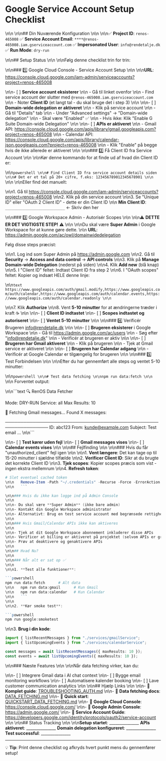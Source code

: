 # Google Service Account Setup Checklist\n\n\n\n## Din Nuværende Konfiguration\n\n\n\n✅ **Project ID**: `renos-465008`
✅ **Service Account Email**: `****@renos-465008.iam.gserviceaccount.com`
✅ **Impersonated User**: `info@rendetalje.dk`
✅ **Run Mode**: `dry-run`
\n\n## Setup Status\n\n\n\nFølg denne checklist trin for trin:
\n\n### 1️⃣ Google Cloud Console - Service Account Setup\n\n\n\n**URL**: <https://console.cloud.google.com/iam-admin/serviceaccounts?project=renos-465008>
\n\n- [ ] **Service account eksisterer**\n\n  - Gå til linket ovenfor\n\n  - Find service account der slutter med `@renos-465008.iam.gserviceaccount.com`\n\n  - Noter **Client ID** (et langt tal - du skal bruge det i step 3)\n\n\n\n- [ ] **Domain-wide delegation er aktiveret**\n\n  - Klik på service account\n\n  - Gå til "Details" tab\n\n  - Under "Advanced settings" → "Domain-wide delegation"\n\n  - Skal være "Enabled" ✅\n\n  - Hvis ikke: Klik "Enable G Suite Domain-wide Delegation"\n\n\n\n- [ ] **APIs er aktiveret**\n\n  - Gmail API: <https://console.cloud.google.com/apis/library/gmail.googleapis.com?project=renos-465008>\n\n  - Calendar API: <https://console.cloud.google.com/apis/library/calendar-json.googleapis.com?project=renos-465008>\n\n  - Klik "Enable" på begge hvis de ikke allerede er aktiveret\n\n\n\n### 2️⃣ Få Client ID fra Service Account\n\n\n\nKør denne kommando for at finde ud af hvad din Client ID er:
\n\n```powershell\n\n# Find Client ID fra service account details siden\n\n# Det er et tal på 20+ cifre, f.eks: 123456789012345678901\n\n```\n\n\n\nEller find det manuelt:
\n\n1. Gå til <https://console.cloud.google.com/iam-admin/serviceaccounts?project=renos-465008>\n\n2. Klik på din service account\n\n3. Se "Unique ID" eller "OAuth 2 Client ID" - dette er din Client ID\n\n
**Min Client ID**: `___________________________` ← Skriv den her
\n\n### 3️⃣ Google Workspace Admin - Autorisér Scopes\n\n\n\n⚠️ **DETTE ER DET VIGTIGSTE STEP!** ⚠️\n\n\n\nDu skal være **Super Admin** i Google Workspace for at kunne gøre dette.\n\n
**URL**: <https://admin.google.com/ac/owl/domainwidedelegation>

Følg disse steps præcist:
\n\n1. Log ind som Super Admin på <https://admin.google.com>\n\n2. Gå til **Security** → **Access and data control** → **API controls**\n\n3. Klik på **Manage Domain-wide Delegation** (nederst på siden)\n\n4. Klik **Add new** (blå knap)\n\n5. I "Client ID" feltet: Indtast Client ID fra step 2\n\n6. I "OAuth scopes" feltet: Kopier og indsæt HELE denne linje:
\n\n```text
https://www.googleapis.com/auth/gmail.modify,https://www.googleapis.com/auth/calendar,https://www.googleapis.com/auth/calendar.events,https://www.googleapis.com/auth/calendar.readonly\n\n```
\n\n7. Klik **Authorize**\n\n8. Vent **5-10 minutter** for at ændringerne træder i kraft ☕\n\n\n\n- [ ] **Client ID indtastet**\n\n- [ ] **Scopes indtastet og autoriseret**\n\n- [ ] **Ventet 5-10 minutter**\n\n\n\n### 4️⃣ Verificér Brugeren <info@rendetalje.dk>\n\n\n\n- [ ] **Brugeren eksisterer** i Google Workspace\n\n  - Gå til <https://admin.google.com/ac/users>\n\n  - Søg efter "<info@rendetalje.dk>"\n\n  - Verificér at brugeren er aktiv\n\n\n\n- [ ] **Brugeren har Gmail aktiveret**\n\n  - Klik på brugeren\n\n  - Tjek at Gmail service er aktiveret\n\n\n\n- [ ] **Brugeren har Calendar adgang**\n\n  - Verificér at Google Calendar er tilgængelig for brugeren\n\n\n\n### 5️⃣ Test Forbindelsen\n\n\n\nEfter du har gennemført alle steps og ventet 5-10 minutter:
\n\n```powershell\n\n# Test data fetching\n\nnpm run data:fetch\n\n```\n\n
Forventet output:
\n\n```text
🔍 RenOS Data Fetcher

Mode: DRY-RUN
Service: all
Max Results: 10

📧 Fetching Gmail messages...
Found X messages:

────────────────────────────────────────────────────────────────
ID: abc123
From: kunde@example.com
Subject: Test email
...\n\n```
\n\n- [ ] **Test kører uden fejl**\n\n- [ ] **Gmail messages vises**\n\n- [ ] **Calendar events vises**\n\n\n\n## Fejlfinding\n\n\n\n### Hvis du får "unauthorized_client" fejl igen\n\n\n\n1. **Vent længere**: Det kan tage op til 15-20 minutter i sjældne tilfælde\n\n2. **Verificer Client ID**: Sikr at du brugte det korrekte Client ID\n\n3. **Tjek scopes**: Kopier scopes præcis som vist - ingen ekstra mellemrum\n\n4. **Refresh token**:

   ```powershell
   # Slet eventuel cached token\n\n   Remove-Item -Path "~/.credentials" -Recurse -Force -ErrorAction SilentlyContinue\n\n   ```
\n\n### Hvis du ikke kan logge ind på Admin Console\n\n\n\n- Du skal være **Super Admin** (ikke bare admin)\n\n- Kontakt din Google Workspace administrator\n\n- Alternativt: Brug en test service account med begrænsede rettigheder først\n\n\n\n### Hvis Gmail/Calendar APIs ikke kan aktiveres\n\n\n\n- Tjek at dit Google Workspace abonnement inkluderer disse APIs\n\n- Verificer at billing er aktiveret på projektet (selvom APIs er gratis)\n\n- Prøv at deaktivere og genaktivere APIs\n\n\n\n## Hvad Nu?\n\n\n\n### Når alt er sat op ✅\n\n\n\n1. **Test alle funktioner**:

   ```powershell
   npm run data:fetch      # Alt data\n\n   npm run data:gmail      # Kun Gmail\n\n   npm run data:calendar   # Kun Calendar\n\n   ```\n\n\n\n2. **Kør smoke test**:

   ```powershell
   npm run google:smoketest
   ```
\n\n3. **Brug i din kode**:

   ```typescript
   import { listRecentMessages } from "./services/gmailService";
   import { listUpcomingEvents } from "./services/calendarService";
   
   const messages = await listRecentMessages({ maxResults: 10 });
   const events = await listUpcomingEvents({ maxResults: 10 });
   ```
\n\n### Næste Features\n\n\n\nNår data fetching virker, kan du:
\n\n- [ ] Integrere Gmail data i AI chat context\n\n- [ ] Bygge email monitoring workflows\n\n- [ ] Automatisere kalender booking\n\n- [ ] Lave customer communication analytics\n\n\n\n## Hjælp Links\n\n\n\n- 📖 **Komplet guide**: [TROUBLESHOOTING_AUTH.md](./TROUBLESHOOTING_AUTH.md)\n\n- 📖 **Data fetching docs**: [DATA_FETCHING.md](./DATA_FETCHING.md)\n\n- 📖 **Quick start**: [QUICKSTART_DATA_FETCHING.md](./QUICKSTART_DATA_FETCHING.md)\n\n- 🔗 **Google Cloud Console**: <https://console.cloud.google.com/>\n\n- 🔗 **Google Admin Console**: <https://admin.google.com/>\n\n- 🔗 **Service Account Guide**: <https://developers.google.com/identity/protocols/oauth2/service-account>\n\n\n\n## Status Tracking\n\n\n\n**Setup startet**: _______________
**APIs aktiveret**: _______________
**Domain delegation konfigureret**: _______________
**Test successful**: _______________

---

💡 **Tip**: Print denne checklist og afkryds hvert punkt mens du gennemfører setup!
